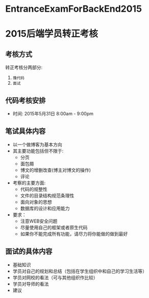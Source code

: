 # EntranceExamForBackEnd2015
# 2015后端学员转正考核
## 考核方式
转正考核分两部分: 
1. `撸代码` 
2. `面试`

## 代码考核安排
- 时间: 2015年5月31日 8:00am - 9:00pm 

## 笔试具体内容

- 以一个做博客为基本方向
- 其主要功能包括但不限于:
	- 分页
	- 面包屑
	- 博文的增删改查(博主对博文的操作)
	- 评论
- 考察的主要方面:
	- 代码的规整性
	- 文件的目录结构规范条理性
	- 面向对象的思想  
	- 数据库的设计和应用能力 
- 要求：
	- 注意WEB安全问题
	- 尽量使用自己的框架或者原生代码
	- 如果你不能完成所有功能，请尽力将你能做的做到最好
	
## 面试的具体内容

- 基础知识
- 学员对自己的规划和总结（包括在学生组织中和自己的学习生活等）
- 学员对网校的看法（可与其他组织作比较）
- 学员对导师的看法
- 建议


